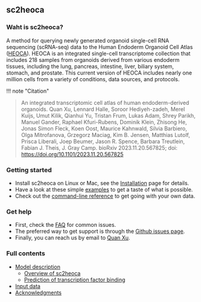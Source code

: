 ## sc2heoca

### Waht is sc2heoca?
A method for querying newly generated organoid single-cell RNA sequencing (scRNA-seq) data to the Human Endoderm Organoid Cell Atlas ([HEOCA](https://cellxgene.cziscience.com/e/6725ee8e-ef5b-4e68-8901-61bd14a1fe73.cxg)). HEOCA is an integrated single-cell transcriptome collection that includes 218 samples from organoids derived from various endoderm tissues, including the lung, pancreas, intestine, liver, biliary system, stomach, and prostate. This current version of HEOCA includes nearly one million cells from a variety of conditions, data sources, and protocols.

!!! note "Citation"
> An integrated transcriptomic cell atlas of human endoderm-derived organoids. Quan Xu, Lennard Halle, Soroor Hediyeh-zadeh, Merel Kuijs, Umut Kilik, Qianhui Yu, Tristan Frum, Lukas Adam, Shrey Parikh, Manuel Gander, Raphael Kfuri-Rubens, Dominik Klein, Zhisong He, Jonas Simon Fleck, Koen Oost, Maurice Kahnwald, Silvia Barbiero, Olga Mitrofanova, Grzegorz Maciag, Kim B. Jensen, Matthias Lutolf, Prisca Liberali, Joep Beumer, Jason R. Spence, Barbara Treutlein, Fabian J. Theis, J. Gray Camp. bioRxiv 2023.11.20.567825; doi: https://doi.org/10.1101/2023.11.20.567825 

### Getting started

* Install sc2heoca on Linux or Mac, see the [Installation](installation.md) page for details.
* Have a look at these simple [examples](examples.md) to get a taste of what is possible.
* Check out the [command-line reference](command-line_reference.md) to get going with your own data.

### Get help

* First, check the [FAQ](faq.md) for common issues.
* The preferred way to get support is through the [Github issues page](https://github.com/devsystemslab/sc2heoca/issues).
* Finally, you can reach us by email to <a href="mailto:qxuchn@gmail.com" target="_blank">Quan Xu</a>.

### Full contents

* [Model description](model_description.md)
    - [Overview of sc2heoca](model_description/#overview_of_sc2heoca)
    - [Prediction of transcription factor binding](model_description/#prediction_of_transcription_factor_binding)
* [Input data](input_data.md)
* [Acknowledgments](acknowledgments.md)
